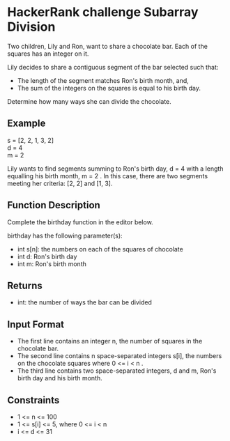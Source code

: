 # HackerRank challenge Subarray Division

Two children, Lily and Ron, want to share a chocolate bar. Each of the squares has an integer on it.

Lily decides to share a contiguous segment of the bar selected such that:

- The length of the segment matches Ron's birth month, and,
- The sum of the integers on the squares is equal to his birth day.

Determine how many ways she can divide the chocolate.

## Example

s = [2, 2, 1, 3, 2] \
d = 4 \
m = 2

Lily wants to find segments summing to Ron's birth day, d = 4  with a length equalling his birth month, m = 2 . In this case, there are two segments meeting her criteria: [2, 2] and [1, 3].

## Function Description

Complete the birthday function in the editor below.

birthday has the following parameter(s):

- int s[n]: the numbers on each of the squares of chocolate
- int d: Ron's birth day
- int m: Ron's birth month

## Returns

- int: the number of ways the bar can be divided

## Input Format

- The first line contains an integer n, the number of squares in the chocolate bar.
- The second line contains n space-separated integers s[i], the numbers on the chocolate squares where 0 <= i < n .
- The third line contains two space-separated integers, d and m, Ron's birth day and his birth month.

## Constraints

- 1 <= n <= 100
- 1 <= s[i] <= 5, where 0 <= i < n
- i <= d <= 31















